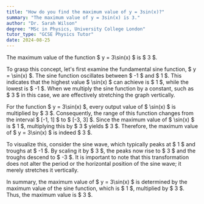 ```yaml
---
title: "How do you find the maximum value of y = 3sin(x)?"
summary: "The maximum value of y = 3sin(x) is 3."
author: "Dr. Sarah Wilson"
degree: "MSc in Physics, University College London"
tutor_type: "GCSE Physics Tutor"
date: 2024-08-25
---
```


The maximum value of the function $ y = 3\sin(x) $ is $ 3 $.

To grasp this concept, let's first examine the fundamental sine function, $ y = \sin(x) $. The sine function oscillates between $ -1 $ and $ 1 $. This indicates that the highest value $ \sin(x) $ can achieve is $ 1 $, while the lowest is $ -1 $. When we multiply the sine function by a constant, such as $ 3 $ in this case, we are effectively stretching the graph vertically.

For the function $ y = 3\sin(x) $, every output value of $ \sin(x) $ is multiplied by $ 3 $. Consequently, the range of this function changes from the interval $ [-1, 1] $ to $ [-3, 3] $. Since the maximum value of $ \sin(x) $ is $ 1 $, multiplying this by $ 3 $ yields $ 3 $. Therefore, the maximum value of $ y = 3\sin(x) $ is indeed $ 3 $.

To visualize this, consider the sine wave, which typically peaks at $ 1 $ and troughs at $ -1 $. By scaling it by $ 3 $, the peaks now rise to $ 3 $ and the troughs descend to $ -3 $. It is important to note that this transformation does not alter the period or the horizontal position of the sine wave; it merely stretches it vertically.

In summary, the maximum value of $ y = 3\sin(x) $ is determined by the maximum value of the sine function, which is $ 1 $, multiplied by $ 3 $. Thus, the maximum value is $ 3 $.
    